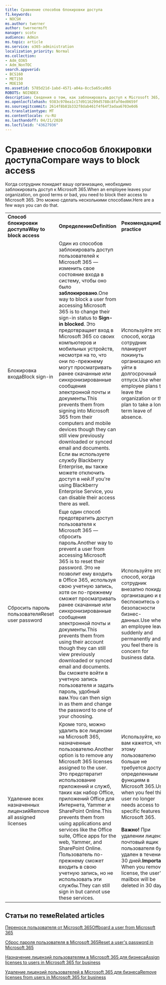 ```yaml
---
title: Сравнение способов блокировки доступа
f1.keywords:
- NOCSH
ms.author: twerner
author: twernermsft
manager: scotv
audience: Admin
ms.topic: article
ms.service: o365-administration
localization_priority: Normal
ms.collection:
- Adm_O365
- Adm_NonTOC
search.appverid:
- BCS160
- MET150
- MOE150
ms.assetid: 5785d21d-1abd-4571-a04a-8cc5a65ca9b5
ROBOTS: NOINDEX
description: Сведения о том, как заблокировать доступ к Microsoft 365, когда сотрудник покидает организацию.
ms.openlocfilehash: 9383c970ea1c17d9116299d5788c8faf0ed0659f
ms.sourcegitcommit: 2614f8b81b332f8dab461f4f64f3adaa6703e0d6
ms.translationtype: MT
ms.contentlocale: ru-RU
ms.lasthandoff: 04/21/2020
ms.locfileid: "43627936"
---
```

# <a name="compare-ways-to-block-access"></a><span data-ttu-id="e6a9d-103">Сравнение способов блокировки доступа</span><span class="sxs-lookup"><span data-stu-id="e6a9d-103">Compare ways to block access</span></span>

<span data-ttu-id="e6a9d-104">Когда сотрудник покидает вашу организацию, необходимо заблокировать доступ к Microsoft 365.</span><span class="sxs-lookup"><span data-stu-id="e6a9d-104">When an employee leaves your organization, on good terms or bad, you need to block their access to Microsoft 365.</span></span> <span data-ttu-id="e6a9d-105">Это можно сделать несколькими способами.</span><span class="sxs-lookup"><span data-stu-id="e6a9d-105">Here are a few ways you can do that.</span></span>
  
||||
|:-----|:-----|:-----|
|<span data-ttu-id="e6a9d-106">**Способ блокировки доступа**</span><span class="sxs-lookup"><span data-stu-id="e6a9d-106">**Way to block access**</span></span> <br/> |<span data-ttu-id="e6a9d-107">**Определение**</span><span class="sxs-lookup"><span data-stu-id="e6a9d-107">**Definition**</span></span> <br/> |<span data-ttu-id="e6a9d-108">**Рекомендации**</span><span class="sxs-lookup"><span data-stu-id="e6a9d-108">**Best practice**</span></span> <br/> |
|<span data-ttu-id="e6a9d-109">Блокировка входа</span><span class="sxs-lookup"><span data-stu-id="e6a9d-109">Block sign-in</span></span>  <br/> |<span data-ttu-id="e6a9d-110">Один из способов заблокировать доступ пользователей к Microsoft 365 — изменить свое состояние входа в систему, чтобы оно было **заблокировано**.</span><span class="sxs-lookup"><span data-stu-id="e6a9d-110">One way to block a user from accessing Microsoft 365 is to change their sign-in status to **Sign-in blocked**.</span></span> <span data-ttu-id="e6a9d-111">Это предотвращает вход в Microsoft 365 со своих компьютеров и мобильных устройств, несмотря на то, что они по-прежнему могут просматривать ранее скачанные или синхронизированные сообщения электронной почты и документы.</span><span class="sxs-lookup"><span data-stu-id="e6a9d-111">This prevents them from signing into Microsoft 365 from their computers and mobile devices though they can still view previously downloaded or synced email and documents.</span></span> <span data-ttu-id="e6a9d-112">Если вы используете службу Blackberry Enterprise, вы также можете отключить доступ в ней.</span><span class="sxs-lookup"><span data-stu-id="e6a9d-112">If you're using Blackberry Enterprise Service, you can disable their access there as well.</span></span>  <br/> |<span data-ttu-id="e6a9d-113">Используйте этот способ, когда сотрудник планирует покинуть организацию или уйти в долгосрочный отпуск.</span><span class="sxs-lookup"><span data-stu-id="e6a9d-113">Use when an employee plans to leave the organization or they plan to take a long-term leave of absence.</span></span>  <br/> |
|<span data-ttu-id="e6a9d-114">Сбросить пароль пользователя</span><span class="sxs-lookup"><span data-stu-id="e6a9d-114">Reset user password</span></span>  <br/> |<span data-ttu-id="e6a9d-115">Еще один способ предотвратить доступ пользователя к Microsoft 365 — сбросить пароль.</span><span class="sxs-lookup"><span data-stu-id="e6a9d-115">Another way to prevent a user from accessing Microsoft 365 is to reset their password.</span></span> <span data-ttu-id="e6a9d-116">Это не позволит ему входить в Office 365, используя свою учетную запись, хотя он по-прежнему сможет просматривать ранее скачанные или синхронизированные сообщения электронной почты и документы.</span><span class="sxs-lookup"><span data-stu-id="e6a9d-116">This prevents them from using their account though they can still view previously downloaded or synced email and documents.</span></span> <span data-ttu-id="e6a9d-117">Вы сможете войти в учетную запись пользователя и задать пароль, удобный вам.</span><span class="sxs-lookup"><span data-stu-id="e6a9d-117">You can then sign in as them and change the password to one of your choosing.</span></span>  <br/> |<span data-ttu-id="e6a9d-118">Используйте этот способ, когда сотрудник внезапно покидает организацию и вы беспокоитесь о безопасности бизнес-данных.</span><span class="sxs-lookup"><span data-stu-id="e6a9d-118">Use when an employee leaves suddenly and permanently and you feel there is concern for business data.</span></span>  <br/> |
|<span data-ttu-id="e6a9d-119">Удаление всех назначенных лицензий</span><span class="sxs-lookup"><span data-stu-id="e6a9d-119">Remove all assigned licenses</span></span>  <br/> |<span data-ttu-id="e6a9d-120">Кроме того, можно удалить все лицензии на Microsoft 365, назначенные пользователю.</span><span class="sxs-lookup"><span data-stu-id="e6a9d-120">Another option is to remove any Microsoft 365 licenses assigned to the user.</span></span> <span data-ttu-id="e6a9d-121">Это предотвратит использование приложений и служб, таких как набор Office, приложений Office для Интернета, Yammer и SharePoint Online.</span><span class="sxs-lookup"><span data-stu-id="e6a9d-121">This prevents them from using applications and services like the Office suite, Office apps for the web, Yammer, and SharePoint Online.</span></span> <span data-ttu-id="e6a9d-122">Пользователь по-прежнему сможет входить в свою учетную запись, но не использовать эти службы.</span><span class="sxs-lookup"><span data-stu-id="e6a9d-122">They can still sign in but cannot use these services.</span></span>  <br/> |<span data-ttu-id="e6a9d-123">Используйте, когда вам кажется, что этому пользователю больше не требуется доступ к определенным функциям в Microsoft 365.</span><span class="sxs-lookup"><span data-stu-id="e6a9d-123">Use when you feel this user no longer needs access to specific features in Microsoft 365.</span></span>  <br/> <br> <span data-ttu-id="e6a9d-124">**Важно!** При удалении лицензии почтовый ящик пользователя будет удален в течение 30 дней.</span><span class="sxs-lookup"><span data-stu-id="e6a9d-124">**Important:** When you remove a license, the user's mailbox will be deleted in 30 days.</span></span>
   
## <a name="related-articles"></a><span data-ttu-id="e6a9d-125">Статьи по теме</span><span class="sxs-lookup"><span data-stu-id="e6a9d-125">Related articles</span></span>

[<span data-ttu-id="e6a9d-126">Переносе пользователя от Microsoft 365</span><span class="sxs-lookup"><span data-stu-id="e6a9d-126">Offboard a user from Microsoft 365</span></span>](../add-users/remove-former-employee.md)
    
[<span data-ttu-id="e6a9d-127">Сброс пароля пользователя в Microsoft 365</span><span class="sxs-lookup"><span data-stu-id="e6a9d-127">Reset a user's password in Microsoft 365</span></span>](../add-users/reset-passwords.md)
    
[<span data-ttu-id="e6a9d-128">Назначение лицензий пользователям в Microsoft 365 для бизнеса</span><span class="sxs-lookup"><span data-stu-id="e6a9d-128">Assign licenses to users in Microsoft 365 for business</span></span>](../manage/assign-licenses-to-users.md)
    
[<span data-ttu-id="e6a9d-129">Удаление лицензий пользователей в Microsoft 365 для бизнеса</span><span class="sxs-lookup"><span data-stu-id="e6a9d-129">Remove licenses from users in Microsoft 365 for business</span></span>](../manage/remove-licenses-from-users.md)
    

